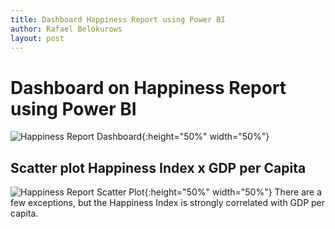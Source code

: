 ```yaml
---
title: Dashboard Happiness Report using Power BI
author: Rafael Belokurows
layout: post
---
```


# Dashboard on Happiness Report using Power BI
![Happiness Report Dashboard](https://github.com/rafabelokurows/rafabelokurows.github.io/blob/master/assets/images/powerbi-dashboard-happiness.png "Happiness Report Dashboard"){:height="50%" width="50%"}
## Scatter plot Happiness Index x GDP per Capita
![Happiness Report Scatter Plot](https://github.com/rafabelokurows/rafabelokurows.github.io/blob/master/assets/images/scatter-plot-powerbi.png "Happiness Report Scatter Plot"){:height="50%" width="50%"}
There are a few exceptions, but the Happiness Index is strongly correlated with GDP per capita.
